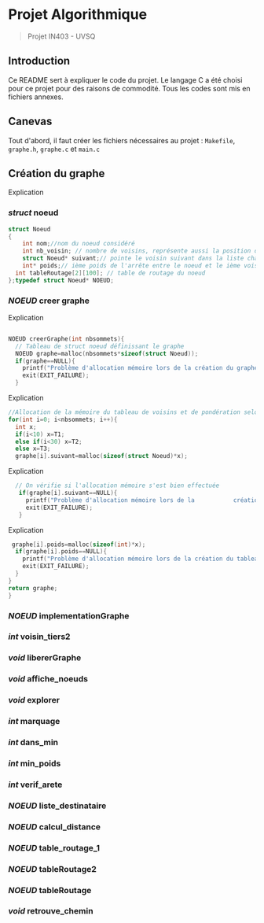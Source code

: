 # Projet Algorithmique

> Projet IN403 - UVSQ
>

## Introduction
Ce README sert à expliquer le code du projet. Le langage C a été choisi pour ce projet pour des raisons de commodité. Tous les codes sont mis en fichiers annexes.

## Canevas
Tout d'abord, il faut créer les fichiers nécessaires au projet : `Makefile`, `graphe.h`, `graphe.c` et `main.c`


## Création du graphe
Explication

### *struct* noeud
```c
struct Noeud
{
	int nom;//nom du noeud considéré
	int nb_voisin; // nombre de voisins, représente aussi la position du nouveau noeud à insérer
	struct Noeud* suivant;// pointe le voisin suivant dans la liste chaînée le cas échéant
	int* poids;// ième poids de l'arrête entre le noeud et le ième voisin du noeud
  int tableRoutage[2][100]; // table de routage du noeud
};typedef struct Noeud* NOEUD;
```


### *NOEUD* creer graphe
Explication 
```c

NOEUD creerGraphe(int nbsommets){
  // Tableau de struct noeud définissant le graphe
  NOEUD graphe=malloc(nbsommets*sizeof(struct Noeud));
  if(graphe==NULL){
    printf("Problème d'allocation mémoire lors de la création du graphe");
    exit(EXIT_FAILURE);
  }
  ```
  Explication
  ```c }
  //Allocation de la mémoire du tableau de voisins et de pondération selon le type de noeud (typage arbitraire, initialisé ici)
  for(int i=0; i<nbsommets; i++){
    int x; 
    if(i<10) x=T1;
    else if(i<30) x=T2;
    else x=T3;
    graphe[i].suivant=malloc(sizeof(struct Noeud)*x); 
  ```
  
   Explication
  
  
 ```c
   // On vérifie si l'allocation mémoire s'est bien effectuée
    if(graphe[i].suivant==NULL){
      printf("Problème d'allocation mémoire lors de la 		 	 création du tableau de voisins");
      exit(EXIT_FAILURE);
    } 
   ```
   Explication
  ```c
   graphe[i].poids=malloc(sizeof(int)*x);
    if(graphe[i].poids==NULL){
      printf("Problème d'allocation mémoire lors de la création du tableau de pondération des arêtes");
      exit(EXIT_FAILURE);
    } 
  }    
  return graphe;
}
```



### *NOEUD* implementationGraphe

### *int* voisin_tiers2
### *void* libererGraphe
### *void* affiche_noeuds
### *void* explorer
### *int* marquage
### *int* dans_min
### *int* min_poids
### *int* verif_arete
### *NOEUD* liste_destinataire
### *NOEUD* calcul_distance
### *NOEUD* table_routage_1
### *NOEUD* tableRoutage2
### *NOEUD* tableRoutage
### *void* retrouve_chemin
